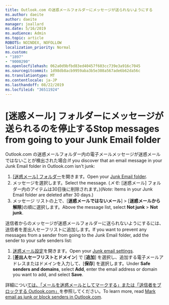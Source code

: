 ```yaml
---
title: Outlook.com の迷惑メールフォルダーにメッセージが送られないようにする
ms.author: daeite
author: daeite
manager: joallard
ms.date: 5/16/2019
ms.audience: Admin
ms.topic: article
ROBOTS: NOINDEX, NOFOLLOW
localization_priority: Normal
ms.custom:
- "1897"
- "9000290"
ms.openlocfilehash: 062a0d9bfbd83ed40457f603cc739e3a916c7045
ms.sourcegitcommit: 1d98db8acb9959aba3b5e308a567ade6b62da56c
ms.translationtype: MT
ms.contentlocale: ja-JP
ms.lasthandoff: 08/22/2019
ms.locfileid: "36511924"
---
```

# <a name="stop-messages-from-going-to-your-junk-email-folder"></a><span data-ttu-id="77450-102">[迷惑メール] フォルダーにメッセージが送られるのを停止する</span><span class="sxs-lookup"><span data-stu-id="77450-102">Stop messages from going to your Junk Email folder</span></span>

<span data-ttu-id="77450-103">Outlook.com の迷惑メールフォルダー内の電子メールメッセージが迷惑メールではないことが検出された場合:</span><span class="sxs-lookup"><span data-stu-id="77450-103">If you discover that an email message in your Junk Email folder in Outlook.com isn't junk:</span></span>

1. <span data-ttu-id="77450-104">[[迷惑メール] フォルダー](https://outlook.live.com/mail/junkemail)を開きます。</span><span class="sxs-lookup"><span data-stu-id="77450-104">Open your [Junk Email folder](https://outlook.live.com/mail/junkemail).</span></span>
1. <span data-ttu-id="77450-105">メッセージを選択します。</span><span class="sxs-lookup"><span data-stu-id="77450-105">Select the message.</span></span> <span data-ttu-id="77450-106">(*メモ:* [迷惑メール] フォルダー内のアイテムは30日後に削除されます。)</span><span class="sxs-lookup"><span data-stu-id="77450-106">(*Note:* Items in your Junk Email folder are deleted after 30 days.)</span></span>
1. <span data-ttu-id="77450-107">メッセージ リストの上で、[**迷惑メールではないメール**] > [**迷惑メールから解除**]の順に選択します。</span><span class="sxs-lookup"><span data-stu-id="77450-107">Above the message list, select **Not junk** > **Not junk**.</span></span>

<span data-ttu-id="77450-108">送信者からのメッセージが迷惑メールフォルダーに送られないようにするには、送信者を差出人セーフリストに追加します。</span><span class="sxs-lookup"><span data-stu-id="77450-108">If you want to prevent any messages from a sender from going to the Junk Email folder, add the sender to your safe senders list:</span></span>

1. <span data-ttu-id="77450-109">[迷惑メール設定](https://go.microsoft.com/fwlink/?linkid=2035804)を開きます。</span><span class="sxs-lookup"><span data-stu-id="77450-109">Open your [Junk email settings](https://go.microsoft.com/fwlink/?linkid=2035804).</span></span>
1. <span data-ttu-id="77450-110">[**差出人セーフリストとドメイン**] で [**追加**] を選択し、追加する電子メールアドレスまたはドメインを入力して、[**保存**] を選択します。</span><span class="sxs-lookup"><span data-stu-id="77450-110">Under **Safe senders and domains**, select **Add**, enter the email address or domain you want to add, and select **Save**.</span></span>

<span data-ttu-id="77450-111">詳細につい[ては、「メールを迷惑メールとしてマークする」または「送信者をブロックする Outlook.com」](https://support.office.com/article/a3ece97b-82f8-4a5e-9ac3-e92fa6427ae4?wt.mc_id=Office_Outlook_com_Alchemy)を参照してください。</span><span class="sxs-lookup"><span data-stu-id="77450-111">To learn more, read [Mark email as junk or block senders in Outlook.com](https://support.office.com/article/a3ece97b-82f8-4a5e-9ac3-e92fa6427ae4?wt.mc_id=Office_Outlook_com_Alchemy).</span></span>
